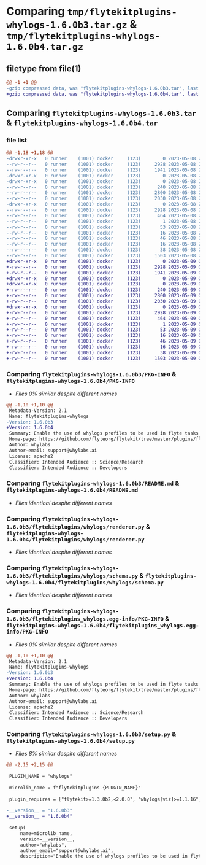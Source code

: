 # Comparing `tmp/flytekitplugins-whylogs-1.6.0b3.tar.gz` & `tmp/flytekitplugins-whylogs-1.6.0b4.tar.gz`

## filetype from file(1)

```diff
@@ -1 +1 @@
-gzip compressed data, was "flytekitplugins-whylogs-1.6.0b3.tar", last modified: Mon May  8 20:18:48 2023, max compression
+gzip compressed data, was "flytekitplugins-whylogs-1.6.0b4.tar", last modified: Tue May  9 00:42:41 2023, max compression
```

## Comparing `flytekitplugins-whylogs-1.6.0b3.tar` & `flytekitplugins-whylogs-1.6.0b4.tar`

### file list

```diff
@@ -1,18 +1,18 @@
-drwxr-xr-x   0 runner    (1001) docker     (123)        0 2023-05-08 20:18:48.288850 flytekitplugins-whylogs-1.6.0b3/
--rw-r--r--   0 runner    (1001) docker     (123)     2928 2023-05-08 20:18:48.288850 flytekitplugins-whylogs-1.6.0b3/PKG-INFO
--rw-r--r--   0 runner    (1001) docker     (123)     1941 2023-05-08 20:18:20.000000 flytekitplugins-whylogs-1.6.0b3/README.md
-drwxr-xr-x   0 runner    (1001) docker     (123)        0 2023-05-08 20:18:48.284850 flytekitplugins-whylogs-1.6.0b3/flytekitplugins/
-drwxr-xr-x   0 runner    (1001) docker     (123)        0 2023-05-08 20:18:48.284850 flytekitplugins-whylogs-1.6.0b3/flytekitplugins/whylogs/
--rw-r--r--   0 runner    (1001) docker     (123)      240 2023-05-08 20:18:20.000000 flytekitplugins-whylogs-1.6.0b3/flytekitplugins/whylogs/__init__.py
--rw-r--r--   0 runner    (1001) docker     (123)     2800 2023-05-08 20:18:20.000000 flytekitplugins-whylogs-1.6.0b3/flytekitplugins/whylogs/renderer.py
--rw-r--r--   0 runner    (1001) docker     (123)     2030 2023-05-08 20:18:20.000000 flytekitplugins-whylogs-1.6.0b3/flytekitplugins/whylogs/schema.py
-drwxr-xr-x   0 runner    (1001) docker     (123)        0 2023-05-08 20:18:48.288850 flytekitplugins-whylogs-1.6.0b3/flytekitplugins_whylogs.egg-info/
--rw-r--r--   0 runner    (1001) docker     (123)     2928 2023-05-08 20:18:48.000000 flytekitplugins-whylogs-1.6.0b3/flytekitplugins_whylogs.egg-info/PKG-INFO
--rw-r--r--   0 runner    (1001) docker     (123)      464 2023-05-08 20:18:48.000000 flytekitplugins-whylogs-1.6.0b3/flytekitplugins_whylogs.egg-info/SOURCES.txt
--rw-r--r--   0 runner    (1001) docker     (123)        1 2023-05-08 20:18:48.000000 flytekitplugins-whylogs-1.6.0b3/flytekitplugins_whylogs.egg-info/dependency_links.txt
--rw-r--r--   0 runner    (1001) docker     (123)       53 2023-05-08 20:18:48.000000 flytekitplugins-whylogs-1.6.0b3/flytekitplugins_whylogs.egg-info/entry_points.txt
--rw-r--r--   0 runner    (1001) docker     (123)       16 2023-05-08 20:18:48.000000 flytekitplugins-whylogs-1.6.0b3/flytekitplugins_whylogs.egg-info/namespace_packages.txt
--rw-r--r--   0 runner    (1001) docker     (123)       46 2023-05-08 20:18:48.000000 flytekitplugins-whylogs-1.6.0b3/flytekitplugins_whylogs.egg-info/requires.txt
--rw-r--r--   0 runner    (1001) docker     (123)       16 2023-05-08 20:18:48.000000 flytekitplugins-whylogs-1.6.0b3/flytekitplugins_whylogs.egg-info/top_level.txt
--rw-r--r--   0 runner    (1001) docker     (123)       38 2023-05-08 20:18:48.288850 flytekitplugins-whylogs-1.6.0b3/setup.cfg
--rw-r--r--   0 runner    (1001) docker     (123)     1503 2023-05-08 20:18:37.000000 flytekitplugins-whylogs-1.6.0b3/setup.py
+drwxr-xr-x   0 runner    (1001) docker     (123)        0 2023-05-09 00:42:41.380778 flytekitplugins-whylogs-1.6.0b4/
+-rw-r--r--   0 runner    (1001) docker     (123)     2928 2023-05-09 00:42:41.380778 flytekitplugins-whylogs-1.6.0b4/PKG-INFO
+-rw-r--r--   0 runner    (1001) docker     (123)     1941 2023-05-09 00:42:15.000000 flytekitplugins-whylogs-1.6.0b4/README.md
+drwxr-xr-x   0 runner    (1001) docker     (123)        0 2023-05-09 00:42:41.380778 flytekitplugins-whylogs-1.6.0b4/flytekitplugins/
+drwxr-xr-x   0 runner    (1001) docker     (123)        0 2023-05-09 00:42:41.380778 flytekitplugins-whylogs-1.6.0b4/flytekitplugins/whylogs/
+-rw-r--r--   0 runner    (1001) docker     (123)      240 2023-05-09 00:42:15.000000 flytekitplugins-whylogs-1.6.0b4/flytekitplugins/whylogs/__init__.py
+-rw-r--r--   0 runner    (1001) docker     (123)     2800 2023-05-09 00:42:15.000000 flytekitplugins-whylogs-1.6.0b4/flytekitplugins/whylogs/renderer.py
+-rw-r--r--   0 runner    (1001) docker     (123)     2030 2023-05-09 00:42:15.000000 flytekitplugins-whylogs-1.6.0b4/flytekitplugins/whylogs/schema.py
+drwxr-xr-x   0 runner    (1001) docker     (123)        0 2023-05-09 00:42:41.380778 flytekitplugins-whylogs-1.6.0b4/flytekitplugins_whylogs.egg-info/
+-rw-r--r--   0 runner    (1001) docker     (123)     2928 2023-05-09 00:42:41.000000 flytekitplugins-whylogs-1.6.0b4/flytekitplugins_whylogs.egg-info/PKG-INFO
+-rw-r--r--   0 runner    (1001) docker     (123)      464 2023-05-09 00:42:41.000000 flytekitplugins-whylogs-1.6.0b4/flytekitplugins_whylogs.egg-info/SOURCES.txt
+-rw-r--r--   0 runner    (1001) docker     (123)        1 2023-05-09 00:42:41.000000 flytekitplugins-whylogs-1.6.0b4/flytekitplugins_whylogs.egg-info/dependency_links.txt
+-rw-r--r--   0 runner    (1001) docker     (123)       53 2023-05-09 00:42:41.000000 flytekitplugins-whylogs-1.6.0b4/flytekitplugins_whylogs.egg-info/entry_points.txt
+-rw-r--r--   0 runner    (1001) docker     (123)       16 2023-05-09 00:42:41.000000 flytekitplugins-whylogs-1.6.0b4/flytekitplugins_whylogs.egg-info/namespace_packages.txt
+-rw-r--r--   0 runner    (1001) docker     (123)       46 2023-05-09 00:42:41.000000 flytekitplugins-whylogs-1.6.0b4/flytekitplugins_whylogs.egg-info/requires.txt
+-rw-r--r--   0 runner    (1001) docker     (123)       16 2023-05-09 00:42:41.000000 flytekitplugins-whylogs-1.6.0b4/flytekitplugins_whylogs.egg-info/top_level.txt
+-rw-r--r--   0 runner    (1001) docker     (123)       38 2023-05-09 00:42:41.380778 flytekitplugins-whylogs-1.6.0b4/setup.cfg
+-rw-r--r--   0 runner    (1001) docker     (123)     1503 2023-05-09 00:42:30.000000 flytekitplugins-whylogs-1.6.0b4/setup.py
```

### Comparing `flytekitplugins-whylogs-1.6.0b3/PKG-INFO` & `flytekitplugins-whylogs-1.6.0b4/PKG-INFO`

 * *Files 0% similar despite different names*

```diff
@@ -1,10 +1,10 @@
 Metadata-Version: 2.1
 Name: flytekitplugins-whylogs
-Version: 1.6.0b3
+Version: 1.6.0b4
 Summary: Enable the use of whylogs profiles to be used in flyte tasks to get aggregate statistics about data.
 Home-page: https://github.com/flyteorg/flytekit/tree/master/plugins/flytekit-whylogs
 Author: whylabs
 Author-email: support@whylabs.ai
 License: apache2
 Classifier: Intended Audience :: Science/Research
 Classifier: Intended Audience :: Developers
```

### Comparing `flytekitplugins-whylogs-1.6.0b3/README.md` & `flytekitplugins-whylogs-1.6.0b4/README.md`

 * *Files identical despite different names*

### Comparing `flytekitplugins-whylogs-1.6.0b3/flytekitplugins/whylogs/renderer.py` & `flytekitplugins-whylogs-1.6.0b4/flytekitplugins/whylogs/renderer.py`

 * *Files identical despite different names*

### Comparing `flytekitplugins-whylogs-1.6.0b3/flytekitplugins/whylogs/schema.py` & `flytekitplugins-whylogs-1.6.0b4/flytekitplugins/whylogs/schema.py`

 * *Files identical despite different names*

### Comparing `flytekitplugins-whylogs-1.6.0b3/flytekitplugins_whylogs.egg-info/PKG-INFO` & `flytekitplugins-whylogs-1.6.0b4/flytekitplugins_whylogs.egg-info/PKG-INFO`

 * *Files 0% similar despite different names*

```diff
@@ -1,10 +1,10 @@
 Metadata-Version: 2.1
 Name: flytekitplugins-whylogs
-Version: 1.6.0b3
+Version: 1.6.0b4
 Summary: Enable the use of whylogs profiles to be used in flyte tasks to get aggregate statistics about data.
 Home-page: https://github.com/flyteorg/flytekit/tree/master/plugins/flytekit-whylogs
 Author: whylabs
 Author-email: support@whylabs.ai
 License: apache2
 Classifier: Intended Audience :: Science/Research
 Classifier: Intended Audience :: Developers
```

### Comparing `flytekitplugins-whylogs-1.6.0b3/setup.py` & `flytekitplugins-whylogs-1.6.0b4/setup.py`

 * *Files 8% similar despite different names*

```diff
@@ -2,15 +2,15 @@
 
 PLUGIN_NAME = "whylogs"
 
 microlib_name = f"flytekitplugins-{PLUGIN_NAME}"
 
 plugin_requires = ["flytekit>=1.3.0b2,<2.0.0", "whylogs[viz]>=1.1.16"]
 
-__version__ = "1.6.0b3"
+__version__ = "1.6.0b4"
 
 setup(
     name=microlib_name,
     version=__version__,
     author="whylabs",
     author_email="support@whylabs.ai",
     description="Enable the use of whylogs profiles to be used in flyte tasks to get aggregate statistics about data.",
```

